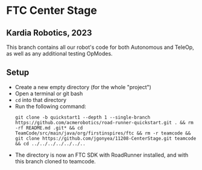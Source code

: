 # FTC Center Stage 
## Kardia Robotics, 2023

This branch contains all our robot's code for both Autonomous and TeleOp, as well as any additional testing OpModes.

## Setup
* Create a new empty directory (for the whole "project")
* Open a terminal or git bash
* `cd` into that directory
* Run the following command:
  ```
  git clone -b quickstart1 --depth 1 --single-branch https://github.com/acmerobotics/road-runner-quickstart.git . && rm -rf README.md .git* && cd TeamCode/src/main/java/org/firstinspires/ftc && rm -r teamcode && git clone https://github.com/jgonyea/11208-CenterStage.git teamcode && cd ../../../../../../..
  ```
* The directory is now an FTC SDK with RoadRunner installed, and with this branch cloned to teamcode.
